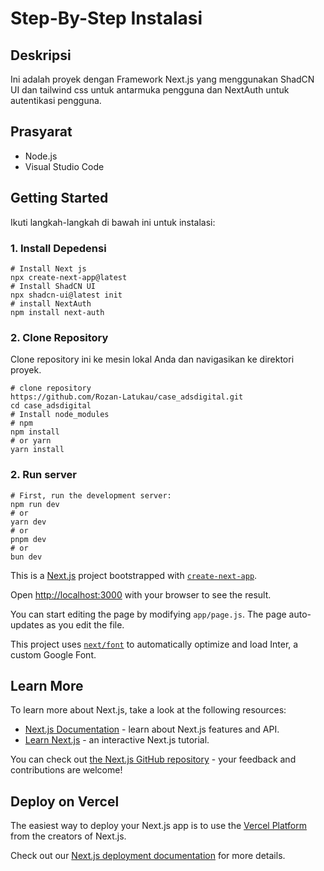 # Step-By-Step Instalasi

## Deskripsi

Ini adalah proyek dengan Framework Next.js yang menggunakan ShadCN UI dan tailwind css untuk antarmuka pengguna dan NextAuth untuk autentikasi pengguna.

## Prasyarat

- Node.js 
- Visual Studio Code

## Getting Started

Ikuti langkah-langkah di bawah ini untuk instalasi:

### 1. Install Depedensi

``` 
# Install Next js
npx create-next-app@latest
# Install ShadCN UI
npx shadcn-ui@latest init
# install NextAuth
npm install next-auth
```

### 2. Clone Repository

Clone repository ini ke mesin lokal Anda dan navigasikan ke direktori proyek.

```
# clone repository
https://github.com/Rozan-Latukau/case_adsdigital.git
cd case_adsdigital
# Install node_modules
# npm
npm install
# or yarn
yarn install
```

### 2. Run server

```
# First, run the development server:
npm run dev
# or
yarn dev
# or
pnpm dev
# or
bun dev
```


This is a [Next.js](https://nextjs.org/) project bootstrapped with [`create-next-app`](https://github.com/vercel/next.js/tree/canary/packages/create-next-app).


Open [http://localhost:3000](http://localhost:3000) with your browser to see the result.

You can start editing the page by modifying `app/page.js`. The page auto-updates as you edit the file.

This project uses [`next/font`](https://nextjs.org/docs/basic-features/font-optimization) to automatically optimize and load Inter, a custom Google Font.

## Learn More

To learn more about Next.js, take a look at the following resources:

- [Next.js Documentation](https://nextjs.org/docs) - learn about Next.js features and API.
- [Learn Next.js](https://nextjs.org/learn) - an interactive Next.js tutorial.

You can check out [the Next.js GitHub repository](https://github.com/vercel/next.js/) - your feedback and contributions are welcome!

## Deploy on Vercel

The easiest way to deploy your Next.js app is to use the [Vercel Platform](https://vercel.com/new?utm_medium=default-template&filter=next.js&utm_source=create-next-app&utm_campaign=create-next-app-readme) from the creators of Next.js.

Check out our [Next.js deployment documentation](https://nextjs.org/docs/deployment) for more details.
